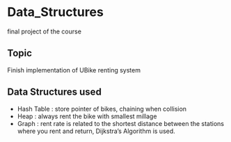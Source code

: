 # Data_Structures
final project of the course

## Topic
Finish implementation of UBike renting system

## Data Structures used
* Hash Table : store pointer of bikes, chaining when collision
* Heap : always rent the bike with smallest millage
* Graph : rent rate is related to the shortest distance between the stations where you rent and return, Dijkstra’s Algorithm is used.
